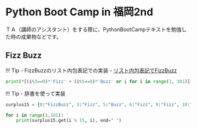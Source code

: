 # Python Boot Camp in 福岡2nd

ＴＡ（講師のアシスタント）をする際に、PythonBootCampテキストを勉強した時の成果物などです。

## Fizz Buzz

!!! Tip
    - FizzBuzzのリスト内包表記での実装
    - [リスト内包表記でFizzBuzz](https://qiita.com/ssh0/items/23629be59af1dd3e7c41)
    
```python
print(*[(i%3==0)*'Fizz' + (i%5==0)*'Buzz' or i for i in range(1, 101)])
```

!!! Tip
    - 辞書を使って実装
    
```python
surplus15 = {0:"FizzBuzz", 3:"Fizz", 5:"Buzz", 6:"Fizz", 9:"Fizz", 10:"Buzz", 12:"Fizz"}

for i in range(1,101):
    print(surplus15.get(i % 15, i), end=" ")
```
